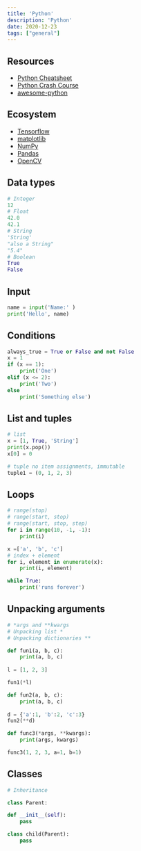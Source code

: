 ```yaml
---
title: 'Python'
description: 'Python'
date: 2020-12-23
tags: ["general"]
---
```


## Resources

- [Python Cheatsheet](https://www.pythoncheatsheet.org/)
- [Python Crash Course](https://github.com/ehmatthes/pcc)
- [awesome-python](https://github.com/vinta/awesome-python)

## Ecosystem

- [Tensorflow](https://www.tensorflow.org/api_docs/python/)
- [matplotlib](https://matplotlib.org/contents.html)
- [NumPy](https://numpy.org/doc/stable/reference/index.html)
- [Pandas](https://pandas.pydata.org/docs/)
- [OpenCV](https://opencv.org/)

<mc>

<sc>

## Data types

```python
# Integer
12
# Float
42.0
42.1
# String
'String'
"also a String"
"5.4"
# Boolean
True
False
```

</sc>

<sc>

## Input

```python
name = input('Name:' )
print('Hello', name)
```

</sc>

<sc>

## Conditions

```python
always_true = True or False and not False
x = 1
if (x == 1):
    print('One')
elif (x <= 2):
    print('Two')
else
    print('Something else')
```

</sc>

<sc>

## List and tuples

```python
# list
x = [1, True, 'String']
print(x.pop())
x[0] = 0

# tuple no item assignments, immutable
tuple1 = (0, 1, 2, 3) 
```

</sc>

<sc>

## Loops

```python
# range(stop)
# range(start, stop)
# range(start, stop, step)
for i in range(10, -1, -1):
    print(i)

x =['a', 'b', 'c']
# index + element
for i, element in enumerate(x):
    print(i, element)

while True:
    print('runs forever')
```

</sc>

<sc>

## Unpacking arguments

```python
# *args and **kwargs
# Unpacking list *
# Unpacking dictionaries ** 

def fun1(a, b, c): 
    print(a, b, c) 
  
l = [1, 2, 3] 

fun1(*l) 

def fun2(a, b, c): 
    print(a, b, c) 
  
d = {'a':1, 'b':2, 'c':3} 
fun2(**d) 

def func3(*args, **kwargs):
    print(args, kwargs)

func3(1, 2, 3, a=1, b=1)

```

</sc>

<sc>

## Classes

```python
# Inheritance

class Parent:

def __init__(self):
    pass

class child(Parent):
    pass

```

</sc>

</mc>